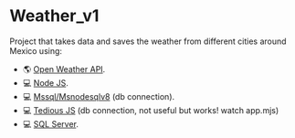 # Weather_v1
Project that takes data and saves the weather from different cities around Mexico using:

- 🌎 [Open Weather API](https://openweathermap.org/api).
- 💻 [Node JS](https://nodejs.org/es/).
- 💻 [Mssql/Msnodesqlv8](https://www.npmjs.com/package/msnodesqlv8/v/1.0.1) (db connection).
- 💻 [Tedious JS](https://tediousjs.github.io/tedious/) (db connection, not useful but works! watch app.mjs) 
- 💻 [SQL Server](https://www.microsoft.com/es-mx/sql-server/sql-server-downloads).